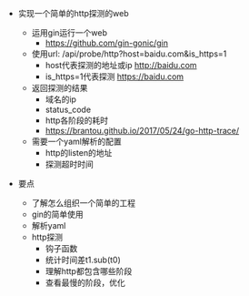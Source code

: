 - 实现一个简单的http探测的web
    - 运用gin运行一个web
        - https://github.com/gin-gonic/gin
    - 使用url: /api/probe/http?host=baidu.com&is_https=1
        - host代表探测的地址或ip http://baidu.com
        - is_https=1代表探测 https://baidu.com
    - 返回探测的结果
        - 域名的ip
        - status_code
        - http各阶段的耗时
        - https://brantou.github.io/2017/05/24/go-http-trace/
    - 需要一个yaml解析的配置
        - http的listen的地址
        - 探测超时时间

- 要点
    - 了解怎么组织一个简单的工程
    - gin的简单使用
    - 解析yaml
    - http探测
        - 钩子函数
        - 统计时间差t1.sub(t0)
        - 理解http都包含哪些阶段
        - 查看最慢的阶段，优化
